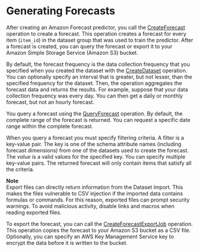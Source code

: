 # Generating Forecasts<a name="howitworks-forecast"></a>

After creating an Amazon Forecast predictor, you call the [CreateForecast](API_CreateForecast.md) operation to create a forecast\. This operation creates a forecast for every item \(`item_id`\) in the dataset group that was used to train the predictor\. After a forecast is created, you can query the forecast or export it to your Amazon Simple Storage Service \(Amazon S3\) bucket\.

By default, the forecast frequency is the data collection frequency that you specified when you created the dataset with the [CreateDataset](API_CreateDataset.md) operation\. You can optionally specify an interval that is greater, but not lesser, than the specified frequency for the dataset\. Then, the operation aggregates the forecast data and returns the results\. For example, suppose that your data collection frequency was every day\. You can then get a daily or monthly forecast, but not an hourly forecast\.

You query a forecast using the [QueryForecast](API_forecastquery_QueryForecast.md) operation\. By default, the complete range of the forecast is returned\. You can request a specific date range within the complete forecast\.

When you query a forecast you must specify filtering criteria\. A filter is a key\-value pair\. The key is one of the schema attribute names \(including forecast dimensions\) from one of the datasets used to create the forecast\. The *value* is a valid values for the specified key\. You can specify multiple key\-value pairs\. The returned forecast will only contain items that satisfy all the criteria\.

**Note**  
Export files can directly return information from the Dataset Import\. This makes the files vulnerable to CSV injection if the imported data contains formulas or commands\. For this reason, exported files can prompt security warnings\. To avoid malicious activity, disable links and macros when reading exported files\.

To export the forecast, you can call the [CreateForecastExportJob](API_CreateForecastExportJob.md) operation\. This operation copies the forecast to your Amazon S3 bucket as a CSV file\. Optionally, you can specify an AWS Key Management Service key to encrypt the data before it is written to the bucket\.